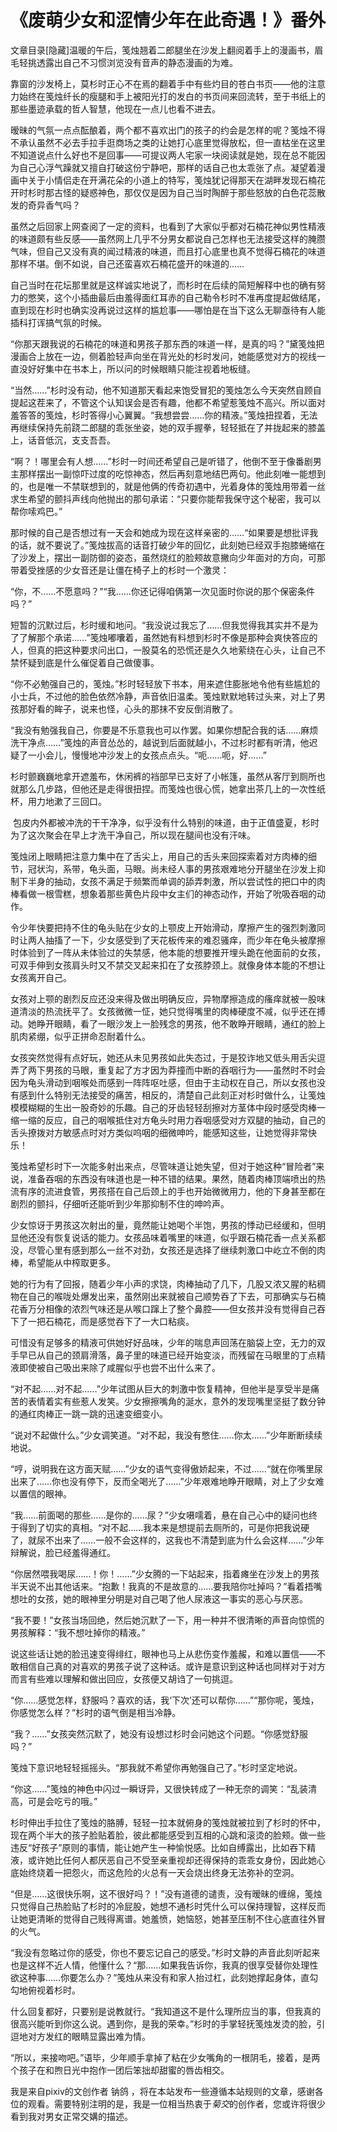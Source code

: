 # 《废萌少女和涩情少年在此奇遇！》番外

文章目录[隐藏]温暖的午后，笺烛翘着二郎腿坐在沙发上翻阅着手上的漫画书，眉毛轻挑透露出自己不习惯浏览没有音声的静态漫画的为难。

靠窗的沙发椅上，莫杉时正心不在焉的翻着手中有些灼目的苍白书页——他的注意力始终在笺烛纤长的瘦腿和手上被阳光打的发白的书页间来回流转，至于书纸上的那些墨迹承载的哲人智慧，他现在一点儿也看不进去。

暧昧的气氛一点点酝酿着，两个都不喜欢出门的孩子的约会是怎样的呢？笺烛不得不承认虽然不必去手拉手逛商场之类的让她打心底里觉得放松，但一直枯坐在这里不知道说点什么好也不是回事——可提议两人宅家一块阅读就是她，现在总不能因为自己心浮气躁就又擅自打破这份宁静吧，那样的话自己也太乖张了点。凝望着漫画中关于小情侣走在开满花朵的小道上的特写，笺烛犹记得那天在湖畔发现石楠花开时杉时那古怪的疑惑神色，那仅仅是因为自己当时陶醉于那些怒放的白色花蕊散发的奇异香气吗？

虽然之后回家上网查阅了一定的资料，也看到了大家似乎都对石楠花神似男性精液的味道颇有些反感——虽然网上几乎不分男女都说自己怎样也无法接受这样的腌臜气味，但自己又没有真的闻过精液的味道，而且打心底里也真不觉得石楠花的味道那样不堪。倒不如说，自己还蛮喜欢石楠花盛开的味道的……

自己当时在花坛那里就是这样诚实地说了，而杉时在后续的简短解释中也的确有努力的憋笑，这个小插曲最后由羞得面红耳赤的自己勒令杉时不准再度提起做结尾，直到现在杉时也确实没再说过这样的尴尬事——哪怕是在当下这么无聊亟待有人能插科打诨搞气氛的时候。

“你那天跟我说的石楠花的味道和男孩子那东西的味道一样，是真的吗？”黛笺烛把漫画合上放在一边，侧着脸轻声向坐在背光处的杉时发问，她能感觉对方的视线一直没好好集中在书本上，所以问的时候眼睛只能注视着地板缝。

“当然……”杉时没有动，他不知道那天看起来饱受冒犯的笺烛怎么今天突然自顾自提起这茬来了，不管这个认知误会是否有趣，他都不希望惹笺烛不高兴。所以面对羞答答的笺烛，杉时答得小心翼翼。“我想尝尝……你的精液。”笺烛扭捏着，无法再继续保持先前跷二郎腿的乖张坐姿，她的双手握拳，轻轻抵在了并拢起来的膝盖上，话音低沉，支支吾吾。

“啊？！哪里会有人想……”杉时一时间还希望自己是听错了，他倒不至于像番剧男主那样摆出一副惊吓过度的吃惊神态，然后再刻意地结巴两句。他此刻唯一能想到的，也是唯一不禁联想到的，就是他俩的传奇初遇中，光着身体的笺烛用带着一丝求生希望的颤抖声线向他抛出的那句承诺：“只要你能帮我保守这个秘密，我可以帮你嗦鸡巴。”

那时候的自己是否想过有一天会和她成为现在这样亲密的……“如果要是想批评我的话，就不要说了。”笺烛拔高的话音打破少年的回忆，此刻她已经双手抱膝蜷缩在了沙发上，摆出一副防御的姿态，虽然烧红的脸颊故意撇向少年面对的方向，可那带着受挫感的少女音还是让僵在椅子上的杉时一个激灵：

“你，不……不愿意吗？”“我……你还记得咱俩第一次见面时你说的那个保密条件吗？”

短暂的沉默过后，杉时缓和地问。“我没说过我忘了……但我觉得我其实并不是为了了解那个承诺……”笺烛嘟囔着，虽然她有料想到杉时不像是那种会爽快答应的人，但真的把这种要求问出口，一股莫名的恐慌还是久久地萦绕在心头，让自己不禁怀疑到底是什么催促着自己做傻事。

“你不必勉强自己的，笺烛。”杉时轻轻放下书本，用来遮住膨胀地令他有些尴尬的小士兵，不过他的脸色依然冷静，声音依旧温柔。笺烛默默地转过头来，对上了男孩那好看的眸子，说来也怪，心头的那抹不安反倒消散了。

“我没有勉强我自己，你要是不乐意我也可以作罢。如果你想配合我的话……麻烦洗干净点……”笺烛的声音怂怂的，越说到后面就越小，不过杉时都有听清，他迟疑了一小会儿，慢慢地冲沙发上的女孩点点头。“呃……呃，好……”

杉时颤巍巍地拿开遮羞布，休闲裤的裆部早已支好了小帐篷，虽然从客厅到厕所也就那么几步路，但他还是走得很扭捏。而笺烛也很心慌，她拿出茶几上的一次性纸杯，用力地漱了三回口。

 包皮内外都被冲洗的干干净净，似乎没有什么特别的味道，由于正值盛夏，杉时为了这次聚会在早上才洗干净自己，所以现在腿间也没有汗味。

笺烛闭上眼睛把注意力集中在了舌尖上，用自己的舌头来回探索着对方肉棒的细节，冠状沟，系带，龟头面，马眼。尚未经人事的男孩艰难地分开腿坐在沙发上抑制下半身的抽动，女孩不满足于频繁而单调的舔弄刺激，所以尝试性的把口中的肉棒看做一根雪糕，想象着那些黄色片段中女主们的神态动作，开始了吮吸吞咽的动作。

令少年快要把持不住的龟头贴在少女的上颚皮上开始滑动，摩擦产生的强烈刺激同时让两人抽搐了一下，少女感受到了天花板传来的难忍骚痒，而少年在龟头被摩擦时体验到了一阵从未体验过的失禁感，他本能的想要推开埋头跪在他面前的女孩，可双手伸到女孩肩头时又不禁交叉起来扣在了女孩脖颈上。就像身体本能的不想让女孩离开自己。

女孩对上颚的剧烈反应还没来得及做出明确反应，异物摩擦造成的瘙痒就被一股味道清淡的热流抚平了。女孩微微一怔，她只觉得嘴里的肉棒硬度不减，似乎还在搏动。她睁开眼睛，看了一眼沙发上一脸残念的男孩，他不敢睁开眼睛，通红的脸上肌肉紧绷，似乎正拼命忍耐着什么。

女孩突然觉得有点好玩，她还从未见男孩如此失态过，于是狡诈地又低头用舌尖逗弄了两下男孩的马眼，重复起了方才因为莽撞而中断的吞咽行为——虽然时不时会因为龟头滑动到咽喉处而感到一阵阵呕吐感，但由于主动权在自己，所以女孩也没有感到什么特别无法接受的痛苦，相反的，清楚自己此刻正对杉时做什么，让笺烛模模糊糊的生出一股奇妙的乐趣。自己的牙齿轻轻刮擦对方茎体中段时感受肉棒一缩一缩的反应，自己的咽喉抵住对方龟头时用力吞咽感受对方双腿的抽动，自己的舌头撩拨对方敏感点时对方类似呜咽的细微呻吟，能感知这些，让她觉得非常快乐！

笺烛希望杉时下一次能多射出来点，尽管味道让她失望，但对于她这种“冒险者”来说，准备吞咽的东西没有味道也是一种不错的结果。果然，随着肉棒顶端喷出的热流有序的流进食管，男孩搭在自己后颈上的手也开始微微用力，他的下身甚至都在剧烈的颤抖，仔细听还能听到少年那抑制不住的呻吟声。

少女惊讶于男孩这次射出的量，竟然能让她喝个半饱，男孩的悸动已经缓和，但明显他还没有恢复说话的能力。女孩品味着嘴里的味道，似乎跟石楠花香一点关系都没，尽管心里有感到那么一丝不对劲，女孩还是选择了继续刺激口中屹立不倒的肉棒，希望能从中榨取更多。

她的行为有了回报，随着少年小声的求饶，肉棒抽动了几下，几股又浓又腥的粘稠物在自己的喉咙处爆发出来，虽然刚出来就被自己顺势吞了下去，可那确实与石楠花香万分相像的浓烈气味还是从喉口蹿上了整个鼻腔——但女孩并没有觉得自己吞下了一把石楠花，而是感觉吞下了一大口粘痰。

可惜没有足够多的精液可供她好好品味，少年的喘息声回荡在脑袋上空，无力的双手早已从自己的颈肩滑落，鼻子里的味道已经开始变淡，而残留在马眼里的丁点精液即使被自己吸出来除了咸腥似乎也尝不出什么来了。 

“对不起……对不起……”少年试图从巨大的刺激中恢复精神，但他半是享受半是痛苦的表情着实有些惹人发笑。少女擦擦嘴角的涎水，意外的发现嘴里坚挺了数分钟的通红肉棒正一跳一跳的迅速变细变小。

“说对不起做什么。”少女调笑道。“对不起，我没有憋住……你太……”少年断断续续地说。

“哼，说明我在这方面天赋……”少女的语气变得傲娇起来，不过……“就在你嘴里尿出来了……你也没有停下，反而全喝光了……”少年艰难地睁开眼睛，对上了少女难以置信的眼神。

“我……前面喝的那些……是你的……尿？”少女嗫嚅着，悬在自己心中的疑问也终于得到了切实的真相。“对不起……我本来是想提前去厕所的，可是你把我说硬了，就尿不出来了……一般不会这样的，这我也不清楚到底为什么会这样……”少年辩解说，脸已经羞得通红。

“你居然喂我喝尿……！你！……”少女腾的一下站起来，指着瘫坐在沙发上的男孩半天说不出其他话来。“抱歉！我真的不是故意的……要我陪你吐掉吗？”看着捂嘴想吐的女孩，她的眼神里分明是对自己喝了他人尿液这一事实的恶心与厌恶。

“我不要！”女孩当场回绝，然后她沉默了一下，用一种并不很清晰的声音向惊慌的男孩解释：“我不想吐掉你的精液。”

说这些话让她的脸迅速变得绯红，眼神也马上从悲伤变作羞赧，和难以置信——不敢相信自己真的对喜欢的男孩子说了这种话。或许是意识到这种话也同样对于对方而言有些难以理解和做出回应，女孩便又胡诌了一句挑逗。

“你……感觉怎样，舒服吗？喜欢的话，我‘下次’还可以帮你……”“那你呢，笺烛，你感觉怎么样？”杉时的语气倒是相当冷静。

“我？……”女孩突然沉默了，她没有设想过杉时会问她这个问题。“你感觉舒服吗？”

笺烛下意识地轻轻摇摇头。“那我就不希望你再勉强自己了。”杉时坚定地说。

“你这……”笺烛的神色中闪过一瞬讶异，又很快转成了一种无奈的调笑：“乱装清高，可是会吃亏的哦。”

杉时伸出手拉住了笺烛的胳膊，轻轻一拉本就俯身的笺烛就被拉到了杉时的怀中，现在两个半大的孩子脸贴着脸，彼此都能感受到互相的心跳和滚烫的脸颊。做一些违反“好孩子”原则的事情，能让她产生一种愉悦感。比如自缚露出，比如吞下精液，或许她比任何人都厌恶自己不受至亲重视却还得保持的乖乖女身份，因此她心底始终烧着一把怨火，而这危险的火总有一天会烧出终身无法弥补的空洞。

“但是……这很快乐啊，这不很好吗？！”没有道德的谴责，没有暧昧的缠绵，笺烛只觉得自己热脸贴了杉时的冷屁股，她想不通杉时凭什么可以保持理智，这样反而让她更清晰的觉得自己贱得离谱。她羞愤，她恼怒，她甚至压制不住心底直往外冒的火气。

“我没有忽略过你的感受，你也不要忘记自己的感受。”杉时文静的声音此刻听起来也是这样不近人情，他懂什么？“那……如果我告诉你，我真的很享受替你处理性欲这种事……你要怎么办？”笺烛从来没有和家人抬过杠，此刻她撑起身体，直勾勾地俯视着杉时。

什么回复都好，只要别是说教就行。“我知道这不是什么理所应当的事，但我真的很高兴能听到你这么说。遇到你，是我的荣幸。”杉时的手掌轻抚笺烛发烫的脸，引逗地对方发红的眼睛显露出难为情。

“所以，来接吻吧。”语毕，少年顺手拿掉了粘在少女嘴角的一根阴毛，接着，是两个孩子在和煦日光中抱作一团后笨拙却甜蜜的唇齿相交。 

我是来自pixiv的文创作者 钠鸽 ，将在本站发布一些遵循本站规则的文章，感谢各位的观看。需要特别注明的是，我是一位相当热衷于*菊交*的创作者，您或许将很少看到我对男女正常交媾的描述。

